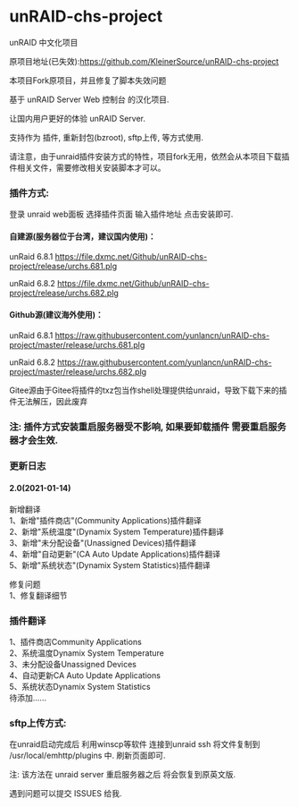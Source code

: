 # unRAID-chs-project
unRAID 中文化项目

原项目地址(已失效):https://github.com/KleinerSource/unRAID-chs-project

本项目Fork原项目，并且修复了脚本失效问题

基于 unRAID Server Web 控制台 的汉化项目.

让国内用户更好的体验 unRAID Server.

支持作为 插件, 重新封包(bzroot), sftp上传, 等方式使用.

请注意，由于unraid插件安装方式的特性，项目fork无用，依然会从本项目下载插件相关文件，需要修改相关安装脚本才可以。

### 插件方式:
登录 unraid web面板 选择插件页面
输入插件地址  点击安装即可.

#### 自建源(服务器位于台湾，建议国内使用)：

unRaid 6.8.1 https://file.dxmc.net/Github/unRAID-chs-project/release/urchs.681.plg

unRaid 6.8.2 https://file.dxmc.net/Github/unRAID-chs-project/release/urchs.682.plg

#### Github源(建议海外使用)：

unRaid 6.8.1
https://raw.githubusercontent.com/yunlancn/unRAID-chs-project/master/release/urchs.681.plg

unRaid 6.8.2 
https://raw.githubusercontent.com/yunlancn/unRAID-chs-project/master/release/urchs.682.plg

Gitee源由于Gitee将插件的txz包当作shell处理提供给unraid，导致下载下来的插件无法解压，因此废弃

### 注: 插件方式安装重启服务器受不影响, 如果要卸载插件 需要重启服务器才会生效.

### 更新日志  
  
#### 2.0(2021-01-14)  
  
新增翻译  
1、新增"插件商店"(Community Applications)插件翻译  
2、新增"系统温度"(Dynamix System Temperature)插件翻译  
3、新增"未分配设备"(Unassigned Devices)插件翻译  
4、新增"自动更新"(CA Auto Update Applications)插件翻译  
5、新增"系统状态"(Dynamix System Statistics)插件翻译  
  
修复问题  
1、修复翻译细节  

### 插件翻译  

1、插件商店Community Applications  
2、系统温度Dynamix System Temperature  
3、未分配设备Unassigned Devices  
4、自动更新CA Auto Update Applications  
5、系统状态Dynamix System Statistics   
待添加......
  
### sftp上传方式:
在unraid启动完成后 利用winscp等软件 连接到unraid ssh 将文件复制到 /usr/local/emhttp/plugins 中. 刷新页面即可.

注: 该方法在 unraid server 重启服务器之后 将会恢复到原英文版.

遇到问题可以提交 ISSUES 给我.
